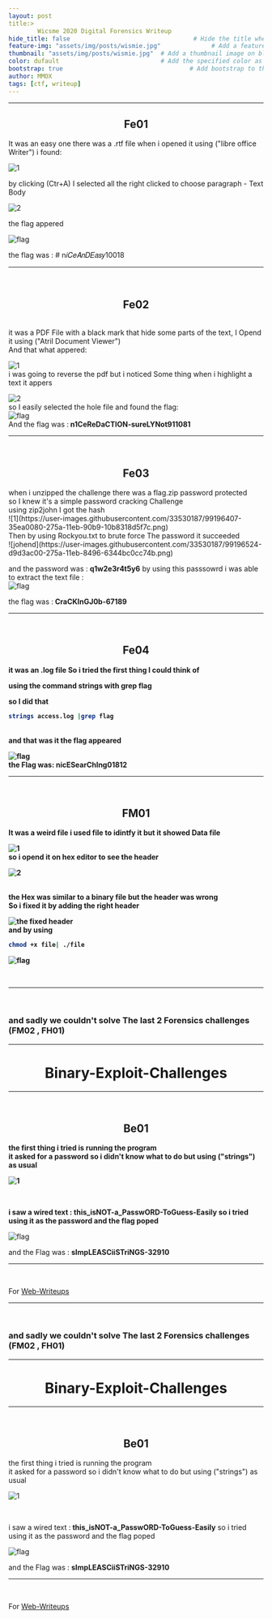 ```yaml
---
layout: post
title:>
        Wicsme 2020 Digital Forensics Writeup                               # Title of the page
hide_title: false                                  # Hide the title when displaying the post, but shown in lists of posts
feature-img: "assets/img/posts/wismie.jpg"              # Add a feature-image to the post
thumbnail: "assets/img/posts/wismie.jpg"  # Add a thumbnail image on blog view
color: dufault                            # Add the specified color as feature image, and change link colors in post
bootstrap: true                                   # Add bootstrap to the page
author: MMOX
tags: [ctf, writeup]
---
```


                            
                            
                            
 
 
*****************************************************************************************************************************************************************
<h2 align ="center ">Fe01 </h2> 

It was an easy one there was a .rtf file when i opened it using ("libre office Writer") i found: 

![1](https://user-images.githubusercontent.com/33530187/99195681-2c11ce80-2755-11eb-9103-01f23bf3878b.png)



by clicking (Ctr+A) I selected all the right clicked to choose paragraph - Text Body 

![2](https://user-images.githubusercontent.com/33530187/99195858-6039bf00-2756-11eb-9cad-21085cd6eca9.png)

the flag appered

![flag](https://user-images.githubusercontent.com/33530187/99195866-6e87db00-2756-11eb-8217-1e0b8d33ae59.png)

the flag was : # n𝑖𝐶𝑒𝐴𝑛𝐷𝐸𝑎𝑠𝑦10018

*****************************************************************************************************************************************************************
<br>
<h2 align="center">Fe02</h2>
<br>
it was a PDF File with a black mark that hide some parts of the text, I Opend it using ("Atril Document Viewer") <br>
And that what appered: <br>

![1](https://user-images.githubusercontent.com/33530187/99196046-d854b480-2757-11eb-9ae6-3b515dd35fd8.png)
<br>
i was going to reverse the pdf but i noticed Some thing when i highlight a text it appers <br>

![2](https://user-images.githubusercontent.com/33530187/99196086-18b43280-2758-11eb-9e4b-730207412d80.png)
<br> 
so I easily selected the hole file and found the flag:<br>
![flag](https://user-images.githubusercontent.com/33530187/99196138-616beb80-2758-11eb-8283-08642fd67fbf.png)
<br>And the flag was :<b> n1CeReDaCTION-sureLYNot911081</b>

*****************************************************************************************************************************************************************
<br>
<h2 align="center">Fe03</h2>
when i unzipped the challenge there was a flag.zip password protected<br>
so I knew it's a simple password cracking Challenge <br>
using zip2john I got the hash  <br>
![1](https://user-images.githubusercontent.com/33530187/99196407-35ea0080-275a-11eb-90b9-10b8318d5f7c.png)
<br>
Then by using Rockyou.txt to brute force The password it succeeded<br> 
![johend](https://user-images.githubusercontent.com/33530187/99196524-d9d3ac00-275a-11eb-8496-6344bc0cc74b.png)
<br>

and the password was :
<b>q1w2e3r4t5y6</b>
by using this passsowrd i was able to extract the text file :<br>
![flag](https://user-images.githubusercontent.com/33530187/99196624-988fcc00-275b-11eb-9d4b-25effcf52bb9.png)
<br>

the flag was  :<b> CraCKInGJ0b-67189 <br>
*****************************************************************************************************************************************************************
<br>
<h2 align="center">Fe04</h2>

it was an .log file So i tried the first thing I could think of <br>

using the command strings with grep flag <br>

so I did that <br>

```bash
strings access.log |grep flag
```
<br>
and that was it the flag appeared  <br>

![flag](https://user-images.githubusercontent.com/33530187/99196830-c1fd2780-275c-11eb-8e9f-bcc4aaa416bf.png)
<br>
the Flag was: <b> nicESearChIng01812</b> 
*****************************************************************************************************************************************************************
<br>
<h2 align="center">FM01</h2>
It was a weird file i used file to idintfy it but it showed Data file <br>

![1](https://user-images.githubusercontent.com/33530187/99196983-7a2ad000-275d-11eb-80bf-e3c125484c95.png)
<br>
so i opend it on hex editor to see the header <br>

![2](https://user-images.githubusercontent.com/33530187/99197077-2c629780-275e-11eb-9e39-5e9bb123adb8.png)

<br>
the Hex was similar to a binary file but the header was wrong<br>
So i fixed it by adding the right header<br>

![the fixed header](https://user-images.githubusercontent.com/33530187/99197901-51a5d480-2763-11eb-997e-f2cfac8f87df.png)
<br>
and by using 
<b>
 
```bash
chmod +x file| ./file
```

</b>

![flag](https://user-images.githubusercontent.com/33530187/99197986-bbbe7980-2763-11eb-858f-6b6b2d070dee.png)

<br>

*****************************************************************************************************************************************************************

<br>
<h3>
and sadly we couldn't solve The last 2 Forensics challenges (FM02 , FH01)
</h3>

*****************************************************************************************************************************************************************


<h1 align="center">Binary-Exploit-Challenges </h1>

*****************************************************************************************************************************************************************
<br>
<h2 align="center">Be01</h2>

the first thing i tried is running the program <br>
it asked for a password so i didn't know what to do but using ("strings") as usual<br>

![1](https://user-images.githubusercontent.com/33530187/99198574-9469ab80-2767-11eb-8999-9fff5b32f9b9.png)

<br>


i saw a wired text :<b> this_isNOT-a_PasswORD-ToGuess-Easily</b>
so i tried using it as the password and the flag poped </b>

![flag](https://user-images.githubusercontent.com/33530187/99198637-f1fdf800-2767-11eb-9f63-7745eddbf05e.png)

</b>
and the Flag was : <b> sImpLEASCiiSTriNGS-32910</b>

*****************************************************************************************************************************************************************
<br>
 
 For [Web-Writeups](https://medium.com/@abdelhameedghazy/wics-and-sans-bootup-ctf-web-challenges-writeup-1eaef85eb36a)


*****************************************************************************************************************************************************************

<br>
<h3>
and sadly we couldn't solve The last 2 Forensics challenges (FM02 , FH01)
</h3>

*****************************************************************************************************************************************************************


<h1 align="center">Binary-Exploit-Challenges </h1>

*****************************************************************************************************************************************************************
<br>
<h2 align="center">Be01</h2>

the first thing i tried is running the program </br>
it asked for a password so i didn't know what to do but using ("strings") as usual</br>

![1](https://user-images.githubusercontent.com/33530187/99198574-9469ab80-2767-11eb-8999-9fff5b32f9b9.png)

<br>


i saw a wired text :<b> this_isNOT-a_PasswORD-ToGuess-Easily</b>
so i tried using it as the password and the flag poped </b>

![flag](https://user-images.githubusercontent.com/33530187/99198637-f1fdf800-2767-11eb-9f63-7745eddbf05e.png)

</b>
and the Flag was : <b> sImpLEASCiiSTriNGS-32910</b>

*****************************************************************************************************************************************************************
<br>
 
 For [Web-Writeups](https://medium.com/@abdelhameedghazy/wics-and-sans-bootup-ctf-web-challenges-writeup-1eaef85eb36a)

